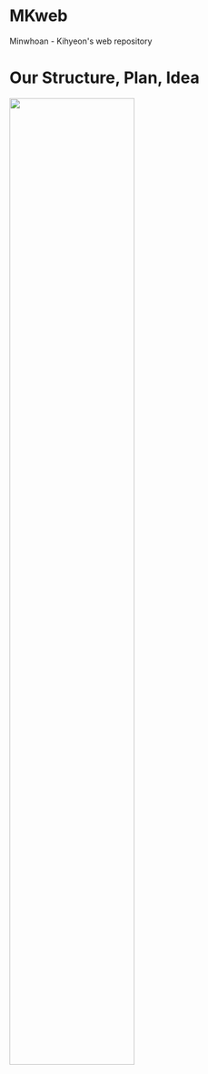 # MKweb
Minwhoan - Kihyeon's web repository

# Our Structure, Plan, Idea
<img src="https://user-images.githubusercontent.com/65178775/81583650-9b94b300-93ec-11ea-8683-c4ffc67215f9.png" width="66%" />
